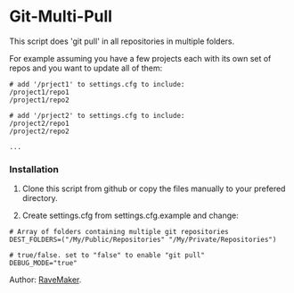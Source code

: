 Git-Multi-Pull
===================

This script does 'git pull' in all repositories in multiple folders.

For example assuming you have a few projects each with its own set of repos and you want to update all of them:
```
# add '/prject1' to settings.cfg to include:
/project1/repo1
/project1/repo2

# add '/prject2' to settings.cfg to include:
/project2/repo1
/project2/repo2

...
``` 

### Installation

1. Clone this script from github or copy the files manually to your prefered directory.

2. Create settings.cfg from settings.cfg.example and change:

```
# Array of folders containing multiple git repositories
DEST_FOLDERS=("/My/Public/Repositories" "/My/Private/Repositories")

# true/false. set to "false" to enable "git pull"
DEBUG_MODE="true"
```

Author: [RaveMaker][RaveMaker].

[RaveMaker]: http://ravemaker.net
